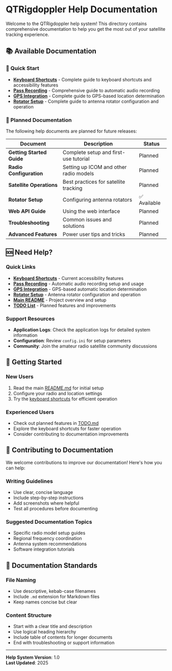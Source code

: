 # QTRigdoppler Help Documentation

Welcome to the QTRigdoppler help system! This directory contains comprehensive documentation to help you get the most out of your satellite tracking experience.

## 📚 Available Documentation

### 🎯 Quick Start
- **[Keyboard Shortcuts](keyboard-shortcuts.md)** - Complete guide to keyboard shortcuts and accessibility features
- **[Pass Recording](pass-recording.md)** - Comprehensive guide to automatic audio recording
- **[GPS Integration](gps-integration.md)** - Complete guide to GPS-based location determination
- **[Rotator Setup](rotator-setup.md)** - Complete guide to antenna rotator configuration and operation

### 🚀 Planned Documentation

The following help documents are planned for future releases:

| Document | Description | Status |
|----------|-------------|--------|
| **Getting Started Guide** | Complete setup and first-use tutorial | Planned |
| **Radio Configuration** | Setting up ICOM and other radio models | Planned |
| **Satellite Operations** | Best practices for satellite tracking | Planned |
| **Rotator Setup** | Configuring antenna rotators | ✅ Available |
| **Web API Guide** | Using the web interface | Planned |
| **Troubleshooting** | Common issues and solutions | Planned |
| **Advanced Features** | Power user tips and tricks | Planned |

## 🆘 Need Help?

### Quick Links
- **[Keyboard Shortcuts](keyboard-shortcuts.md)** - Current accessibility features
- **[Pass Recording](pass-recording.md)** - Automatic audio recording setup and usage
- **[GPS Integration](gps-integration.md)** - GPS-based automatic location determination
- **[Rotator Setup](rotator-setup.md)** - Antenna rotator configuration and operation
- **[Main README](../README.md)** - Project overview and setup
- **[TODO List](../todo.md)** - Planned features and improvements

### Support Resources
- **Application Logs**: Check the application logs for detailed system information
- **Configuration**: Review `config.ini` for setup parameters
- **Community**: Join the amateur radio satellite community discussions

## 🎯 Getting Started

### New Users
1. Read the main [README.md](../README.md) for initial setup
2. Configure your radio and location settings
3. Try the [keyboard shortcuts](keyboard-shortcuts.md) for efficient operation

### Experienced Users
- Check out planned features in [TODO.md](../todo.md)
- Explore the keyboard shortcuts for faster operation
- Consider contributing to documentation improvements

## 📝 Contributing to Documentation

We welcome contributions to improve our documentation! Here's how you can help:

### Writing Guidelines
- Use clear, concise language
- Include step-by-step instructions
- Add screenshots where helpful
- Test all procedures before documenting

### Suggested Documentation Topics
- Specific radio model setup guides
- Regional frequency coordination
- Antenna system recommendations
- Software integration tutorials

## 🔧 Documentation Standards

### File Naming
- Use descriptive, kebab-case filenames
- Include `.md` extension for Markdown files
- Keep names concise but clear

### Content Structure
- Start with a clear title and description
- Use logical heading hierarchy
- Include table of contents for longer documents
- End with troubleshooting or support information

---

**Help System Version**: 1.0  
**Last Updated**: 2025  